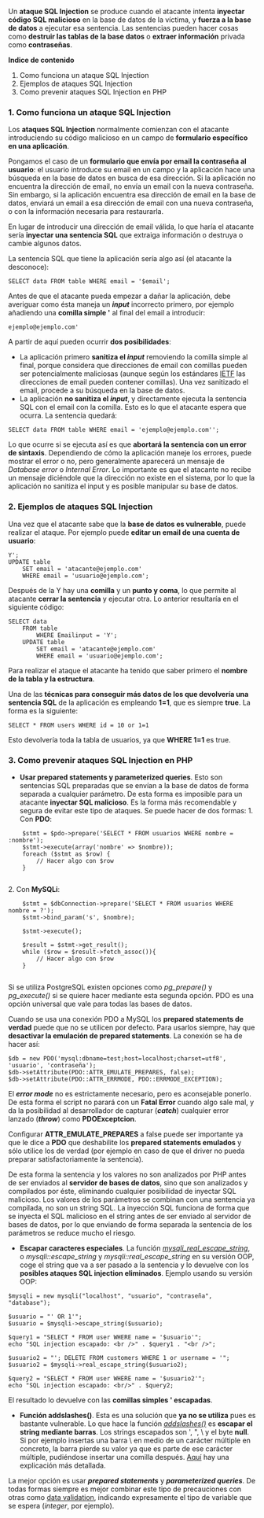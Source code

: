 Un **ataque SQL Injection** se produce cuando el atacante intenta **inyectar código SQL malicioso** en la base de datos de la víctima, y **fuerza a la base de datos** a ejecutar esa sentencia. Las sentencias pueden hacer cosas como **destruir las tablas de la base datos** o **extraer información** privada como **contraseñas**.

**Indice de contenido**

1.  Como funciona un ataque SQL Injection
2.  Ejemplos de ataques SQL Injection
3.  Como prevenir ataques SQL Injection en PHP

### 1. Como funciona un ataque SQL Injection

Los **ataques SQL Injection** normalmente comienzan con el atacante introduciendo su código malicioso en un campo de **formulario específico en una aplicación**.

Pongamos el caso de un **formulario que envía por email la contraseña al usuario**: el usuario introduce su email en un campo y la aplicación hace una búsqueda en la base de datos en busca de esa dirección. Si la aplicación no encuentra la dirección de email, no envía un email con la nueva contraseña. Sin embargo, si la aplicación encuentra esa dirección de email en la base de datos, enviará un email a esa dirección de email con una nueva contraseña, o con la información necesaria para restaurarla.

En lugar de introducir una dirección de email válida, lo que haría el atacante sería **inyectar una sentencia SQL** que extraiga información o destruya o cambie algunos datos.

La sentencia SQL que tiene la aplicación sería algo así (el atacante la desconoce):

```
SELECT data FROM table WHERE email = '$email';
```

Antes de que el atacante pueda empezar a dañar la aplicación, debe averiguar como ésta maneja un _**input**_ incorrecto primero, por ejemplo añadiendo una **comilla simple '** al final del email a introducir:

```
ejemplo@ejemplo.com'
```

A partir de aquí pueden ocurrir **dos posibilidades**:

*   La aplicación primero **sanitiza el _input_** removiendo la comilla simple al final, porque considera que direcciones de email con comillas pueden ser potencialmente maliciosas (aunque según los estándares [IETF](https://en.wikipedia.org/wiki/Internet_Standard) las direcciones de email pueden contener comillas). Una vez sanitizado el email, procede a su búsqueda en la base de datos.
*   La aplicación **no sanitiza el _input_**, y directamente ejecuta la sentencia SQL con el email con la comilla. Esto es lo que el atacante espera que ocurra. La sentencia quedará:

```
SELECT data FROM table WHERE email = 'ejemplo@ejemplo.com'';
```

Lo que ocurre si se ejecuta así es que **abortará la sentencia con un error de sintaxis**. Dependiendo de cómo la aplicación maneje los errores, puede mostrar el error o no, pero generalmente aparecerá un mensaje de _Database error_ o _Internal Error_. Lo importante es que el atacante no recibe un mensaje diciéndole que la dirección no existe en el sistema, por lo que la aplicación no sanitiza el input y es posible manipular su base de datos.

### 2. Ejemplos de ataques SQL Injection

Una vez que el atacante sabe que la **base de datos es vulnerable**, puede realizar el ataque. Por ejemplo puede **editar un email de una cuenta de usuario**:

```
Y';
UPDATE table
    SET email = 'atacante@ejemplo.com'
    WHERE email = 'usuario@ejemplo.com';
```

Después de la Y hay una **comilla** y un **punto y coma**, lo que permite al atacante **cerrar la sentencia** y ejecutar otra. Lo anterior resultaría en el siguiente código:

```
SELECT data
    FROM table
        WHERE Emailinput = 'Y';
    UPDATE table
        SET email = 'atacante@ejemplo.com'
        WHERE email = 'usuario@ejemplo.com';
```

Para realizar el ataque el atacante ha tenido que saber primero el **nombre de la tabla y la estructura**.

Una de las **técnicas para conseguir más datos de los que devolvería una sentencia SQL** de la aplicación es empleando **1=1**, que es siempre **true**. La forma es la siguiente:

```
SELECT * FROM users WHERE id = 10 or 1=1
```

Esto devolvería toda la tabla de usuarios, ya que **WHERE 1=1** es true. 

### 3. Como prevenir ataques SQL Injection en PHP

*   **Usar prepared statements y parameterized queries**. Esto son sentencias SQL preparadas que se envían a la base de datos de forma separada a cualquier parámetro. De esta forma es imposible para un atacante **inyectar SQL malicioso**. Es la forma más recomendable y segura de evitar este tipo de ataques. Se puede hacer de dos formas:
    1\. Con **PDO**:
   
```
    $stmt = $pdo->prepare('SELECT * FROM usuarios WHERE nombre = :nombre');
    $stmt->execute(array('nombre' => $nombre));
    foreach ($stmt as $row) {
        // Hacer algo con $row
    }
   
```

2\. Con **MySQLi**:
   
```
    $stmt = $dbConnection->prepare('SELECT * FROM usuarios WHERE nombre = ?');
    $stmt->bind_param('s', $nombre);

    $stmt->execute();

    $result = $stmt->get_result();
    while ($row = $result->fetch_assoc()){
        // Hacer algo con $row
    }
   
```

Si se utiliza PostgreSQL existen opciones como _pg_prepare()_ y _pg_execute()_ si se quiere hacer mediante esta segunda opción. PDO es una opción universal que vale para todas las bases de datos.

Cuando se usa una conexión PDO a MySQL los **prepared statements de verdad** puede que no se utilicen por defecto. Para usarlos siempre, hay que **desactivar la emulación de prepared statements**. La conexión se ha de hacer así:

```
$db = new PDO('mysql:dbname=test;host=localhost;charset=utf8', 'usuario', 'contraseña');
$db->setAttribute(PDO::ATTR_EMULATE_PREPARES, false);
$db->setAttribute(PDO::ATTR_ERRMODE, PDO::ERRMODE_EXCEPTION);
```

El _**error mode**_ no es estrictamente necesario, pero es aconsejable ponerlo. De esta forma el script no parará con un **Fatal Error** cuando algo sale mal, y da la posibilidad al desarrollador de capturar (_**catch**_) cualquier error lanzado (_**throw**_) como **PDOExceptcion**.

Configurar **ATTR_EMULATE_PREPARES** a false puede ser importante ya que le dice a **PDO** que deshabilite los **prepared statements emulados** y sólo utilice los de verdad (por ejemplo en caso de que el driver no pueda preparar satisfactoriamente la sentencia).

De esta forma la sentencia y los valores no son analizados por PHP antes de ser enviados al **servidor de bases de datos**, sino que son analizados y compilados por éste, eliminando cualquier posibilidad de inyectar SQL malicioso. 
Los valores de los parámetros se combinan con una sentencia ya compilada, no son un string SQL. La inyección SQL funciona de forma que se inyecta el SQL malicioso en el string antes de ser enviado al servidor de bases de datos, por lo que enviando de forma separada la sentencia de los parámetros se reduce mucho el riesgo. 

*   **Escapar caracteres especiales**. La función [_mysqli_real_escape_string_](http://php.net/manual/en/mysqli.real-escape-string.php), o _mysqli::escape_string_ y _mysqli::real_escape_string_ en su versión OOP, coge el string que va a ser pasado a la sentencia y lo devuelve con los **posibles ataques SQL injection eliminados**. Ejemplo usando su versión OOP:
   
```
$mysqli = new mysqli("localhost", "usuario", "contraseña", "database");

$usuario = "' OR 1'";
$usuario = $mysqli->escape_string($usuario);

$query1 = "SELECT * FROM user WHERE name = '$usuario'";
echo "SQL injection escapado: <br />" . $query1 . "<br />";

$usuario2 = "'; DELETE FROM customers WHERE 1 or username = '";
$usuario2 = $mysqli->real_escape_string($usuario2);

$query2 = "SELECT * FROM user WHERE name = '$usuario2'";
echo "SQL injection escapado: <br/>" . $query2; 
```

El resultado lo devuelve con las **comillas simples ' escapadas**.

*   **Función addslashes()**. Esta es una solución que **ya no se utiliza** pues es bastante vulnerable. Lo que hace la función [_addslashes()_](http://php.net/manual/es/function.addslashes.php) es **escapar el string mediante barras**. Los strings escapados son ', ", \ y el byte **null**. Si por ejemplo insertas una barra \ en medio de un carácter múltiple en concreto, la barra pierde su valor ya que es parte de ese carácter múltiple, pudiéndose insertar una comilla después. [Aquí](http://shiflett.org/blog/2006/jan/addslashes-versus-mysql-real-escape-string) hay una explicación más detallada.

La mejor opción es usar _**prepared statements**_ y _**parameterized queries**_. De todas formas siempre es mejor combinar este tipo de precauciones con otras como [data validation](http://diego.com.es/ataques-xss-cross-site-scripting-en-php#DataValidation), indicando expresamente el tipo de variable que se espera (_integer_, por ejemplo).